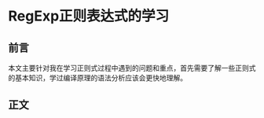 # RegExp正则表达式的学习 #

## 前言 ##

本文主要针对我在学习正则式过程中遇到的问题和重点，首先需要了解一些正则式的基本知识，学过编译原理的语法分析应该会更快地理解。

## 正文 ##